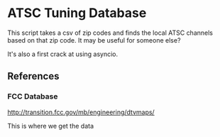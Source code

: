 ATSC Tuning Database
=====

This script takes a csv of zip codes and finds the local ATSC channels based on
that zip code. It may be useful for someone else?

It's also a first crack at using asyncio.

References
-----

### FCC Database

http://transition.fcc.gov/mb/engineering/dtvmaps/

This is where we get the data